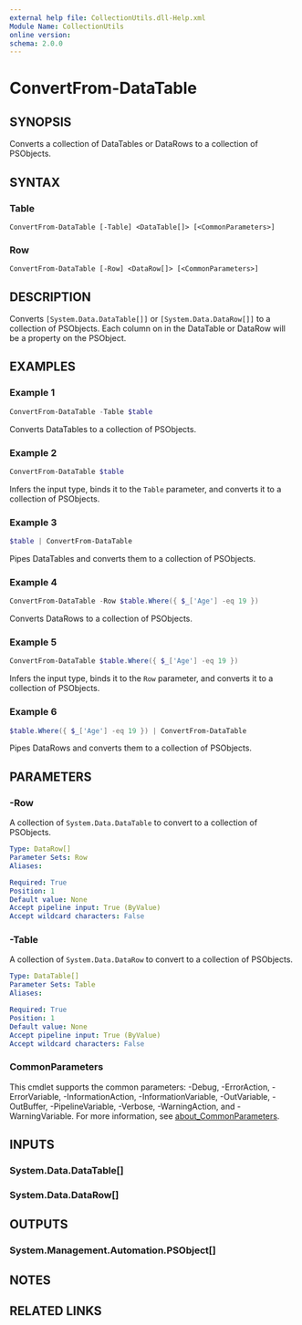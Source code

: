 ```yaml
---
external help file: CollectionUtils.dll-Help.xml
Module Name: CollectionUtils
online version:
schema: 2.0.0
---
```


# ConvertFrom-DataTable

## SYNOPSIS
Converts a collection of DataTables or DataRows to a collection of PSObjects.

## SYNTAX

### Table
```
ConvertFrom-DataTable [-Table] <DataTable[]> [<CommonParameters>]
```

### Row
```
ConvertFrom-DataTable [-Row] <DataRow[]> [<CommonParameters>]
```

## DESCRIPTION
Converts `[System.Data.DataTable[]]` or `[System.Data.DataRow[]]` to a collection of PSObjects. Each column on in the DataTable or DataRow will be a property on the PSObject.

## EXAMPLES

### Example 1

```powershell
ConvertFrom-DataTable -Table $table
```

Converts DataTables to a collection of PSObjects.

### Example 2

```powershell
ConvertFrom-DataTable $table
```

Infers the input type, binds it to the `Table` parameter, and converts it to a collection of PSObjects.

### Example 3

```powershell
$table | ConvertFrom-DataTable
```

Pipes DataTables and converts them to a collection of PSObjects.

### Example 4

```powershell
ConvertFrom-DataTable -Row $table.Where({ $_['Age'] -eq 19 })
```

Converts DataRows to a collection of PSObjects.

### Example 5

```powershell
ConvertFrom-DataTable $table.Where({ $_['Age'] -eq 19 })
```

Infers the input type, binds it to the `Row` parameter, and converts it to a collection of PSObjects.

### Example 6

```powershell
$table.Where({ $_['Age'] -eq 19 }) | ConvertFrom-DataTable
```

Pipes DataRows and converts them to a collection of PSObjects.

## PARAMETERS

### -Row
A collection of `System.Data.DataTable` to convert to a collection of PSObjects.

```yaml
Type: DataRow[]
Parameter Sets: Row
Aliases:

Required: True
Position: 1
Default value: None
Accept pipeline input: True (ByValue)
Accept wildcard characters: False
```

### -Table
A collection of `System.Data.DataRow` to convert to a collection of PSObjects.

```yaml
Type: DataTable[]
Parameter Sets: Table
Aliases:

Required: True
Position: 1
Default value: None
Accept pipeline input: True (ByValue)
Accept wildcard characters: False
```

### CommonParameters
This cmdlet supports the common parameters: -Debug, -ErrorAction, -ErrorVariable, -InformationAction, -InformationVariable, -OutVariable, -OutBuffer, -PipelineVariable, -Verbose, -WarningAction, and -WarningVariable. For more information, see [about_CommonParameters](http://go.microsoft.com/fwlink/?LinkID=113216).

## INPUTS

### System.Data.DataTable[]

### System.Data.DataRow[]

## OUTPUTS

### System.Management.Automation.PSObject[]

## NOTES

## RELATED LINKS
